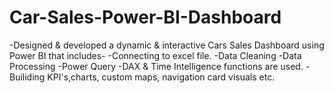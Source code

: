 # Car-Sales-Power-BI-Dashboard
-Designed & developed a dynamic & interactive Cars Sales Dashboard using Power BI that includes-
-Connecting to excel file.
-Data Cleaning
-Data Processing
-Power Query
-DAX & Time Intelligence functions are used.
-Builiding KPI's,charts, custom maps, navigation card visuals etc.

